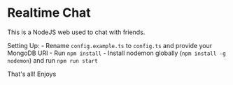 # Realtime Chat

This is a NodeJS web used to chat with friends.

Setting Up:
    - Rename `config.example.ts` to `config.ts` and provide your MongoDB URI
    - Run `npm install`
    - Install nodemon globally (`npm install -g nodemon`) and run `npm run start`

That's all! Enjoys